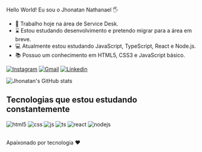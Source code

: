  Hello World! Eu sou o Jhonatan Nathanael 🖐️
- 👜 Trabalho hoje na área de Service Desk.
- ⌛ Estou estudando desenvolvimento e pretendo migrar para a área em breve.
- 💻 Atualmente estou estudando JavaScript, TypeScript, React e Node.js.
- 📚 Possuo um conhecimento em HTML5, CSS3 e JavaScript básico.

[![Instagram](https://img.shields.io/badge/Instagram-E4405F?style=for-the-badge&logo=instagram&logoColor=white)](https://instagram.com/jhonatan_2319)
[![Gmail](https://img.shields.io/badge/Gmail-D14836?style=for-the-badge&logo=gmail&logoColor=white)](https://mail.google.com/jhonatannathanael13@gmail.com)
[![Linkedin](https://img.shields.io/badge/LinkedIn-0077B5?style=for-the-badge&logo=linkedin&logoColor=white)](https://www.linkedin.com/in/jhonatan-andrade-2789771a5)

![Jhonatan's GitHub stats](https://github-readme-stats.vercel.app/api?username=jhonatannathanael&show_icons=true&theme=tokyonight)

## Tecnologias que estou estudando constantemente

<div style="display: inline_block">
  <img align="center" alt="html5" src="https://img.shields.io/badge/HTML5-E34F26?style=for-the-badge&logo=html5&logoColor=white" />
  <img align="center" alt="css" src="https://img.shields.io/badge/CSS3-1572B6?style=for-the-badge&logo=css3&logoColor=white" />
  <img align="center" alt="js" src="https://img.shields.io/badge/JavaScript-F7DF1E?style=for-the-badge&logo=javascript&logoColor=black" />
  <img align="center" alt="ts" src="https://img.shields.io/badge/TypeScript-007ACC?style=for-the-badge&logo=typescript&logoColor=white" />
  <img align="center" alt="react" src="https://img.shields.io/badge/React-20232A?style=for-the-badge&logo=react&logoColor=61DAFB" />
  <img align="center" alt="nodejs" src="https://img.shields.io/badge/Node.js-43853D?style=for-the-badge&logo=node.js&logoColor=white" />
</div><br/>

Apaixonado por tecnologia ❤️
